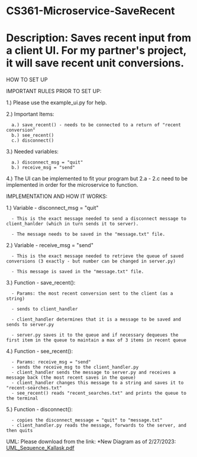 # CS361-Microservice-SaveRecent
# Description: Saves recent input from a client UI. For my partner's project, it will save recent unit conversions.

HOW TO SET UP


IMPORTANT RULES PRIOR TO SET UP:

1.) Please use the example_ui.py for help. 

2.) Important Items:

      a.) save_recent() - needs to be connected to a return of "recent conversion"
      b.) see_recent()
      c.) disconnect()
      
3.) Needed variables:

      a.) disconnect_msg = "quit"
      b.) receive_msg = "send"
      
4.) The UI can be implemented to fit your program but 2.a - 2.c need to be implemented in order for the microservice to function.


IMPLEMENTATION AND HOW IT WORKS:

1.) Variable - disconnect_msg = "quit"

      - This is the exact message needed to send a disconnect message to client_hanlder (which in turn sends it to server). 
      
      - The message needs to be saved in the "message.txt" file.
      
2.) Variable - receive_msg = "send"

      - This is the exact message needed to retrieve the queue of saved conversions (3 exactly - but number can be changed in server.py)
      
      - This message is saved in the "message.txt" file.
      
3.) Function - save_recent():

      - Params: the most recent conversion sent to the client (as a string)
      
      - sends to client_handler
      
      - client_handler determines that it is a message to be saved and sends to server.py
      
      - server.py saves it to the queue and if necessary dequeues the first item in the queue to maintain a max of 3 items in recent queue
      
4.) Function - see_recent():

      - Params: receive_msg = "send"
      - sends the receive_msg to the client_handler.py
      - client_handler sends the message to server.py and receives a message back (the most recent saves in the queue)
      - client_handler changes this message to a string and saves it to "recent-searches.txt"
      - see_recent() reads "recent_searches.txt" and prints the queue to the terminal
5.) Function - disconnect():

      - copies the disconnect_message = "quit" to "message.txt"
      - client_handler.py reads the message, forwards to the server, and then quits

UML: Please download from the link:
*New Diagram as of 2/27/2023:
[UML_Sequence_Kallask.pdf](https://github.com/kallka/CS361-Microservice-SaveRecent/files/10842737/UML_Sequence_Kallask.pdf)


